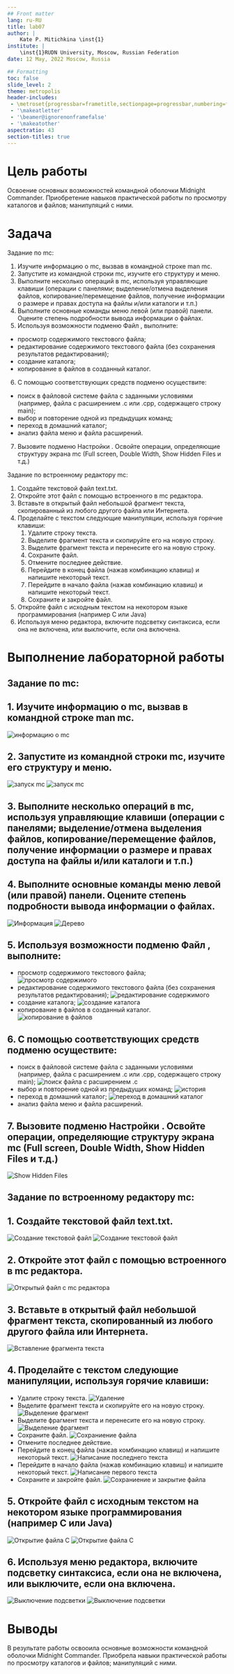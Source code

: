 ```yaml
---
## Front matter
lang: ru-RU
title: lab07
author: |
	Kate P. Mitichkina \inst{1}
institute: |
	\inst{1}RUDN University, Moscow, Russian Federation
date: 12 May, 2022 Moscow, Russia

## Formatting
toc: false
slide_level: 2
theme: metropolis
header-includes: 
 - \metroset{progressbar=frametitle,sectionpage=progressbar,numbering=fraction}
 - '\makeatletter'
 - '\beamer@ignorenonframefalse'
 - '\makeatother'
aspectratio: 43
section-titles: true
---
```

# Цель работы

Освоение основных возможностей командной оболочки Midnight Commander. Приобретение навыков практической работы по просмотру каталогов и файлов; манипуляций с ними.

# Задача
Задание по mc:
1.	Изучите информацию о mc, вызвав в командной строке man mc.
2.	Запустите из командной строки mc, изучите его структуру и меню.
3.	Выполните несколько операций в mc, используя управляющие клавиши (операции с панелями; выделение/отмена выделения файлов, копирование/перемещение файлов, получение информации о размере и правах доступа на файлы и/или каталоги и т.п.)
4.	Выполните основные команды меню левой (или правой) панели. Оцените степень подробности вывода информации о файлах.
5.	Используя возможности подменю  Файл , выполните: 
 - просмотр содержимого текстового файла;
 - редактирование содержимого текстового файла (без сохранения результатов редактирования);
 - создание каталога;
 - копирование в файлов в созданный каталог.
6.	С помощью соответствующих средств подменю	осуществите:
- 	поиск в файловой системе файла с заданными условиями (например, файла с расширением .c или .cpp, содержащего строку main);
-	выбор и повторение одной из предыдущих команд;
-	переход в домашний каталог;
-	анализ файла меню и файла расширений.
7.	Вызовите подменю Настройки . Освойте операции, определяющие структуру экрана mc (Full screen, Double Width, Show Hidden Files и т.д.)

Задание по встроенному редактору mc:
1.	Создайте текстовой файл text.txt.
2.	Откройте этот файл с помощью встроенного в mc редактора.
3.	Вставьте в открытый файл небольшой фрагмент текста, скопированный из любого другого файла или Интернета.
4.	Проделайте с текстом следующие манипуляции, используя горячие клавиши:
    1.	Удалите строку текста.
    2.	Выделите фрагмент текста и скопируйте его на новую строку.
    3.	Выделите фрагмент текста и перенесите его на новую строку.
    4.	Сохраните файл.
    5.	Отмените последнее действие.
    6.	Перейдите в конец файла (нажав комбинацию клавиш) и напишите некоторый текст.
    7.	Перейдите в начало файла (нажав комбинацию клавиш) и напишите некоторый текст.
    8.	Сохраните и закройте файл.
5.	Откройте файл с исходным текстом на некотором языке программирования (например C или Java)
6.	Используя меню редактора, включите подсветку синтаксиса, если она не включена, или выключите, если она включена.



# Выполнение лабораторной работы

## Задание по mc:
## 1.	Изучите информацию о mc, вызвав в командной строке man mc.
![информацию о mc](/report/img/1.png)

## 2.	Запустите из командной строки mc, изучите его структуру и меню.

![запуск mc](/report/img/29.png)
![запуск mc](/report/img/28.png)

## 3.	Выполните несколько операций в mc, используя управляющие клавиши (операции с панелями; выделение/отмена выделения файлов, копирование/перемещение файлов, получение информации о размере и правах доступа на файлы и/или каталоги и т.п.)  

    

## 4. Выполните основные команды меню левой (или правой) панели. Оцените степень подробности вывода информации о файлах.

![Информация](/report/img/2.png)
![Дерево](/report/img/3.png)

## 5.	Используя возможности подменю  Файл , выполните: 
- просмотр содержимого текстового файла;
 ![просмотр содержимого](/report/img/4.png)
- редактирование содержимого текстового файла (без сохранения результатов редактирования);
![редактирование содержимого](/report/img/5.png)
 - создание каталога;
 ![создание каталога](/report/img/6.png)
 - копирование в файлов в созданный каталог.
![копирование в файлов](/report/img/7.png)
 

## 6.	С помощью соответствующих средств подменю	осуществите:
- 	поиск в файловой системе файла с заданными условиями (например, файла с расширением .c или .cpp, содержащего строку main);
![поиск файла с расширением .c](/report/img/8.png)
-	выбор и повторение одной из предыдущих команд;
![история](/report/img/9.png)
-	переход в домашний каталог;
![переход в домашний каталог](/report/img/28.png)
-	анализ файла меню и файла расширений.

## 7.	Вызовите подменю Настройки . Освойте операции, определяющие структуру экрана mc (Full screen, Double Width, Show Hidden Files и т.д.)

![Show Hidden Files](/report/img/10.png)

## Задание по встроенному редактору mc:
## 1.	Создайте текстовой файл text.txt.
![Создание текстовой файл](/report/img/12.png)
![Создание текстовой файл](/report/img/11.png)
## 2.	Откройте этот файл с помощью встроенного в mc редактора.
![Открытый файл с mc редактора](/report/img/13.png)
## 3.	Вставьте в открытый файл небольшой фрагмент текста, скопированный из любого другого файла или Интернета.
![Вставление фрагмента текста](/report/img/15.png)
## 4.	Проделайте с текстом следующие манипуляции, используя горячие клавиши:
- Удалите строку текста.
![Удаление](/report/img/16.png)
- Выделите фрагмент текста и скопируйте его на новую строку.
![Выделение фрагмент](/report/img/17.png)
- Выделите фрагмент текста и перенесите его на новую строку.
![Выделение фрагмент](/report/img/18.png)
- Сохраните файл.
![Сохраниение файла](/report/img/19.png)
- Отмените последнее действие.
- Перейдите в конец файла (нажав комбинацию клавиш) и напишите некоторый текст.
![Написание последнего текста](/report/img/21.png)
- Перейдите в начало файла (нажав комбинацию клавиш) и напишите некоторый текст.
![Написание первого текста](/report/img/20.png)
- Сохраните и закройте файл.
![Сохраниение и закрытие файла](/report/img/22.png)
## 5.	Откройте файл с исходным текстом на некотором языке программирования (например C или Java)
![Открытие файла С](/report/img/24.png)
![Открытие файла С](/report/img/23.png)
## 6.	Используя меню редактора, включите подсветку синтаксиса, если она не включена, или выключите, если она включена.
![Выключение подсветки](/report/img/26.png)
![Выключение подсветки](/report/img/27.png)




# Выводы
В результате работы освооила основные возможности командной оболочки Midnight Commander. Приобрела навыки практической работы по просмотру каталогов и файлов; манипуляций с ними.

